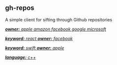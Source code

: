 ## gh-repos

A simple client for sifting through Github repositories

[_**owner:** apple amazon facebook google microsoft_](https://clumsycomputer.github.io/gh-repos/?owners=apple%2Camazon%2Caws%2Cfacebook%2Cgoogle%2Ctensorflow%2Cmicrosoft%2C&sortBy=stars)

[_**keyword:** react **owner:** facebook_](https://clumsycomputer.github.io/gh-repos/?keywords=react%2C&owners=facebook%2C)

[_**keyword:** swift **owner:** apple_](https://clumsycomputer.github.io/gh-repos/?keywords=swift%2C&owners=apple%2C)

[_**language:** c++_](https://clumsycomputer.github.io/gh-repos/?languages=c%2B%2B%2C&sortBy=stars)

